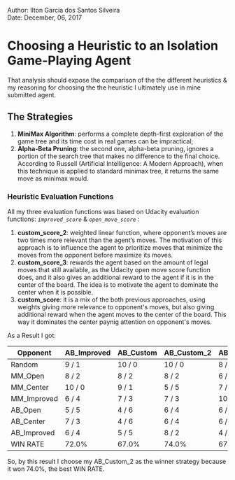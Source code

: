 Author: Ilton Garcia dos Santos Silveira
<br>
Date: December, 06, 2017        


# Choosing a Heuristic to an Isolation Game-Playing Agent

That analysis should expose the comparison of the the different heuristics & my reasoning for choosing the the heuristic I ultimately use in mine submitted agent.



## The Strategies

1. __MiniMax Algorithm__: performs a complete depth-first exploration of the game tree and its time cost in real games can be impractical;
1. __Alpha-Beta Pruning__: the second one, alpha-beta pruning, ignores a portion of the search tree that makes no difference to the final choice. According to Russell (Artificial Intelligence: A Modern Approach), when this technique is applied to standard minimax tree, it returns the same move as minimax would.



### Heuristic Evaluation Functions

All my three evaluation functions was based on Udacity evaluation functions: _```improved_score```_ & _```open_move_score```_ :

1. __custom_score_2__: weighted linear function, where opponent’s moves are two times more relevant than the agent’s moves. The motivation of this approach is to influence the agent to prioritize moves that minimize the moves from the opponent before maximize its moves.
1. __custom_score_3__: rewards the agent based on the amount of legal moves that still available, as the Udacity open move score function does, and it also gives an additional reward to the agent if it is in the center of the board. The idea is to motivate the agent to dominate the center when it is possible.
1. __custom_score__: it is a mix of the both previous approaches, using weights giving more relevance to opponent's moves, but also giving additional reward when the agent moves to the center of the board. This way it dominates the center paynig attention on opponent's moves.

As a Result I got:

| Opponent    | AB_Improved | AB_Custom | AB_Custom_2 | AB_Custom_3 |
|-------------|-------------|-----------|-------------|-------------|
| Random      |    9 / 1    | 10 / 0    |    10 / 0   |    8 / 2    |
| MM_Open     |    8 / 2    |   8 / 2   |    8 / 2    |    6 / 4    |
| MM_Center   |   10 / 0    |   9 / 1   |    5 / 5    |    7 / 3    |
| MM_Improved |    6 / 4    |   7 / 3   |    7 / 3    |    10 / 0   |
| AB_Open     |    5 / 5    |   4 / 6   |    6 / 4    |    6 / 4    |
| AB_Center   |    7 / 3    |   4 / 6   |    6 / 4    |    6 / 4    |
| AB_Improved |    6 / 4    |   5 / 5   |    8 / 2    |    4 / 6    |
| WIN RATE    |    72.0%    |   67.0%   |    74.0%    |    67.0%    |

So, by this result I choose my AB_Custom_2 as the winner strategy because it won 74.0%, the best WIN RATE.
